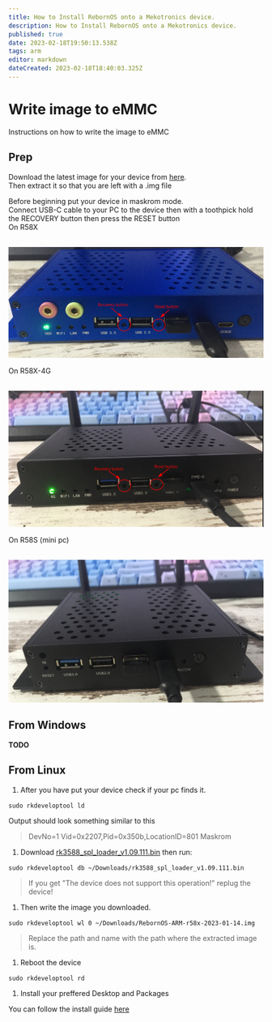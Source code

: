 ```yaml
---
title: How to Install RebornOS onto a Mekotronics device.
description: How to Install RebornOS onto a Mekotronics device.
published: true
date: 2023-02-18T19:50:13.538Z
tags: arm
editor: markdown
dateCreated: 2023-02-18T18:40:03.325Z
---
```


# Write image to eMMC

Instructions on how to write the image to eMMC

## Prep

Download the latest image for your device from [here](https://rebornos.org/download-arm).  
Then extract it so that you are left with a .img file

Before beginning put your device in maskrom mode.  
Connect USB-C cable to your PC to the device then with a toothpick hold the RECOVERY button then press the RESET button  
On R58X  
 

![r58x.png](/arm/r58x.png)

  
On R58X-4G  
 

![r58x-4g.png](/arm/r58x-4g.png)

  
On R58S (mini pc)  
 

![r58s.png](/arm/r58s.png)

## From Windows

**TODO**

## From Linux

1.  After you have put your device check if your pc finds it.

```plaintext
sudo rkdeveloptool ld
```

Output should look something similar to this

> DevNo=1 Vid=0x2207,Pid=0x350b,LocationID=801 Maskrom

1.  Download [rk3588\_spl\_loader\_v1.09.111.bin](/arm/rk3588_spl_loader_v1.09.111.bin) then run:

```plaintext
sudo rkdeveloptool db ~/Downloads/rk3588_spl_loader_v1.09.111.bin
```

> If you get "The device does not support this operation!" replug the device!

1.  Then write the image you downloaded.

```plaintext
sudo rkdeveloptool wl 0 ~/Downloads/RebornOS-ARM-r58x-2023-01-14.img
```

> Replace the path and name with the path where the extracted image is.

1.  Reboot the device

```plaintext
sudo rkdeveloptool rd
```

1.  Install your preffered Desktop and Packages

You can follow the install guide [here](/arm/install)